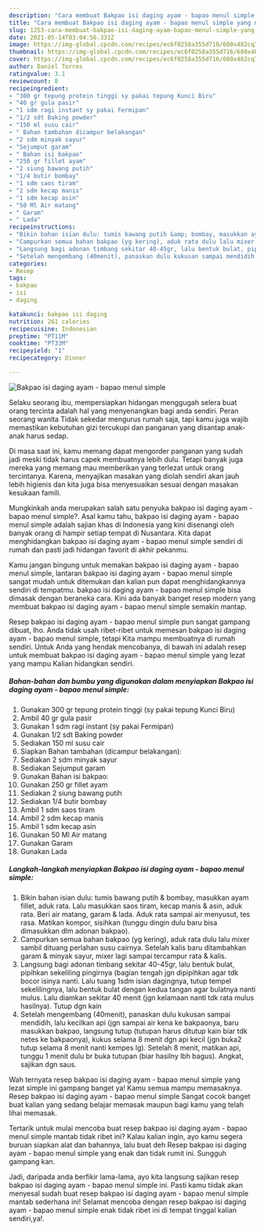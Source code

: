 ```yaml
---
description: "Cara membuat Bakpao isi daging ayam - bapao menul simple yang nikmat Untuk Jualan"
title: "Cara membuat Bakpao isi daging ayam - bapao menul simple yang nikmat Untuk Jualan"
slug: 1253-cara-membuat-bakpao-isi-daging-ayam-bapao-menul-simple-yang-nikmat-untuk-jualan
date: 2021-05-14T03:04:56.331Z
image: https://img-global.cpcdn.com/recipes/ec6f0258a355d716/680x482cq70/bakpao-isi-daging-ayam-bapao-menul-simple-foto-resep-utama.jpg
thumbnail: https://img-global.cpcdn.com/recipes/ec6f0258a355d716/680x482cq70/bakpao-isi-daging-ayam-bapao-menul-simple-foto-resep-utama.jpg
cover: https://img-global.cpcdn.com/recipes/ec6f0258a355d716/680x482cq70/bakpao-isi-daging-ayam-bapao-menul-simple-foto-resep-utama.jpg
author: Daniel Torres
ratingvalue: 3.1
reviewcount: 8
recipeingredient:
- "300 gr tepung protein tinggi sy pakai tepung Kunci Biru"
- "40 gr gula pasir"
- "1 sdm ragi instant sy pakai Fermipan"
- "1/2 sdt Baking powder"
- "150 ml susu cair"
- " Bahan tambahan dicampur belakangan"
- "2 sdm minyak sayur"
- "Sejumput garam"
- " Bahan isi bakpao"
- "250 gr fillet ayam"
- "2 siung bawang putih"
- "1/4 butir bombay"
- "1 sdm saos tiram"
- "2 sdm kecap manis"
- "1 sdm kecap asin"
- "50 Ml Air matang"
- " Garam"
- " Lada"
recipeinstructions:
- "Bikin bahan isian dulu: tumis bawang putih &amp; bombay, masukkan ayam fillet, aduk rata. Lalu masukkan saos tiram, kecap manis &amp; asin, aduk rata. Beri air matang, garam &amp; lada. Aduk rata sampai air menyusut, tes rasa. Matikan kompor, sisihkan (tunggu dingin dulu baru bisa dimasukkan dlm adonan bakpao)."
- "Campurkan semua bahan bakpao (yg kering), aduk rata dulu lalu mixer sambil dituang perlahan susu cairnya. Setelah kalis baru ditambahkan garam &amp; minyak sayur, mixer lagi sampai tercampur rata &amp; kalis."
- "Langsung bagi adonan timbang sekitar 40-45gr, lalu bentuk bulat, pipihkan sekeliling pingirnya (bagian tengah jgn dipipihkan agar tdk bocor isinya nanti. Lalu tuang 1sdm isian dagingnya, tutup tempel sekelilingnya, lalu bentuk bulat dengan kedua tangan agar bulatnya nanti mulus. Lalu diamkan sekitar 40 menit (jgn kelamaan nanti tdk rata mulus hasilnya). Tutup dgn kain"
- "Setelah mengembang (40menit), panaskan dulu kukusan sampai mendidih, lalu kecilkan api (jgn sampai air kena ke bakpaonya, baru masukkan bakpao, langsung tutup (tutupan harus ditutup kain biar tdk netes ke bakpaonya), kukus selama 8 menit dgn api kecil (jgn buka2 tutup selama 8 menit nanti kempes lg). Setelah 8 menit, matikan api, tunggu 1 menit dulu br buka tutupan (biar hasilny lbh bagus). Angkat, sajikan dgn saus."
categories:
- Resep
tags:
- bakpao
- isi
- daging

katakunci: bakpao isi daging 
nutrition: 261 calories
recipecuisine: Indonesian
preptime: "PT11M"
cooktime: "PT33M"
recipeyield: "1"
recipecategory: Dinner

---
```



![Bakpao isi daging ayam - bapao menul simple](https://img-global.cpcdn.com/recipes/ec6f0258a355d716/680x482cq70/bakpao-isi-daging-ayam-bapao-menul-simple-foto-resep-utama.jpg)

Selaku seorang ibu, mempersiapkan hidangan menggugah selera buat orang tercinta adalah hal yang menyenangkan bagi anda sendiri. Peran seorang  wanita Tidak sekedar mengurus rumah saja, tapi kamu juga wajib memastikan kebutuhan gizi tercukupi dan panganan yang disantap anak-anak harus sedap.

Di masa  saat ini, kamu memang dapat mengorder panganan yang sudah jadi meski tidak harus capek membuatnya lebih dulu. Tetapi banyak juga mereka yang memang mau memberikan yang terlezat untuk orang tercintanya. Karena, menyajikan masakan yang diolah sendiri akan jauh lebih higienis dan kita juga bisa menyesuaikan sesuai dengan masakan kesukaan famili. 



Mungkinkah anda merupakan salah satu penyuka bakpao isi daging ayam - bapao menul simple?. Asal kamu tahu, bakpao isi daging ayam - bapao menul simple adalah sajian khas di Indonesia yang kini disenangi oleh banyak orang di hampir setiap tempat di Nusantara. Kita dapat menghidangkan bakpao isi daging ayam - bapao menul simple sendiri di rumah dan pasti jadi hidangan favorit di akhir pekanmu.

Kamu jangan bingung untuk memakan bakpao isi daging ayam - bapao menul simple, lantaran bakpao isi daging ayam - bapao menul simple sangat mudah untuk ditemukan dan kalian pun dapat menghidangkannya sendiri di tempatmu. bakpao isi daging ayam - bapao menul simple bisa dimasak dengan beraneka cara. Kini ada banyak banget resep modern yang membuat bakpao isi daging ayam - bapao menul simple semakin mantap.

Resep bakpao isi daging ayam - bapao menul simple pun sangat gampang dibuat, lho. Anda tidak usah ribet-ribet untuk memesan bakpao isi daging ayam - bapao menul simple, tetapi Kita mampu membuatnya di rumah sendiri. Untuk Anda yang hendak mencobanya, di bawah ini adalah resep untuk membuat bakpao isi daging ayam - bapao menul simple yang lezat yang mampu Kalian hidangkan sendiri.

<!--inarticleads1-->

##### Bahan-bahan dan bumbu yang digunakan dalam menyiapkan Bakpao isi daging ayam - bapao menul simple:

1. Gunakan 300 gr tepung protein tinggi (sy pakai tepung Kunci Biru)
1. Ambil 40 gr gula pasir
1. Gunakan 1 sdm ragi instant (sy pakai Fermipan)
1. Gunakan 1/2 sdt Baking powder
1. Sediakan 150 ml susu cair
1. Siapkan  Bahan tambahan (dicampur belakangan):
1. Sediakan 2 sdm minyak sayur
1. Sediakan Sejumput garam
1. Gunakan  Bahan isi bakpao:
1. Gunakan 250 gr fillet ayam
1. Sediakan 2 siung bawang putih
1. Sediakan 1/4 butir bombay
1. Ambil 1 sdm saos tiram
1. Ambil 2 sdm kecap manis
1. Ambil 1 sdm kecap asin
1. Gunakan 50 Ml Air matang
1. Gunakan  Garam
1. Gunakan  Lada




<!--inarticleads2-->

##### Langkah-langkah menyiapkan Bakpao isi daging ayam - bapao menul simple:

1. Bikin bahan isian dulu: tumis bawang putih &amp; bombay, masukkan ayam fillet, aduk rata. Lalu masukkan saos tiram, kecap manis &amp; asin, aduk rata. Beri air matang, garam &amp; lada. Aduk rata sampai air menyusut, tes rasa. Matikan kompor, sisihkan (tunggu dingin dulu baru bisa dimasukkan dlm adonan bakpao).
1. Campurkan semua bahan bakpao (yg kering), aduk rata dulu lalu mixer sambil dituang perlahan susu cairnya. Setelah kalis baru ditambahkan garam &amp; minyak sayur, mixer lagi sampai tercampur rata &amp; kalis.
1. Langsung bagi adonan timbang sekitar 40-45gr, lalu bentuk bulat, pipihkan sekeliling pingirnya (bagian tengah jgn dipipihkan agar tdk bocor isinya nanti. Lalu tuang 1sdm isian dagingnya, tutup tempel sekelilingnya, lalu bentuk bulat dengan kedua tangan agar bulatnya nanti mulus. Lalu diamkan sekitar 40 menit (jgn kelamaan nanti tdk rata mulus hasilnya). Tutup dgn kain
1. Setelah mengembang (40menit), panaskan dulu kukusan sampai mendidih, lalu kecilkan api (jgn sampai air kena ke bakpaonya, baru masukkan bakpao, langsung tutup (tutupan harus ditutup kain biar tdk netes ke bakpaonya), kukus selama 8 menit dgn api kecil (jgn buka2 tutup selama 8 menit nanti kempes lg). Setelah 8 menit, matikan api, tunggu 1 menit dulu br buka tutupan (biar hasilny lbh bagus). Angkat, sajikan dgn saus.




Wah ternyata resep bakpao isi daging ayam - bapao menul simple yang lezat simple ini gampang banget ya! Kamu semua mampu memasaknya. Resep bakpao isi daging ayam - bapao menul simple Sangat cocok banget buat kalian yang sedang belajar memasak maupun bagi kamu yang telah lihai memasak.

Tertarik untuk mulai mencoba buat resep bakpao isi daging ayam - bapao menul simple mantab tidak ribet ini? Kalau kalian ingin, ayo kamu segera buruan siapkan alat dan bahannya, lalu buat deh Resep bakpao isi daging ayam - bapao menul simple yang enak dan tidak rumit ini. Sungguh gampang kan. 

Jadi, daripada anda berfikir lama-lama, ayo kita langsung sajikan resep bakpao isi daging ayam - bapao menul simple ini. Pasti kamu tiidak akan menyesal sudah buat resep bakpao isi daging ayam - bapao menul simple mantab sederhana ini! Selamat mencoba dengan resep bakpao isi daging ayam - bapao menul simple enak tidak ribet ini di tempat tinggal kalian sendiri,ya!.

